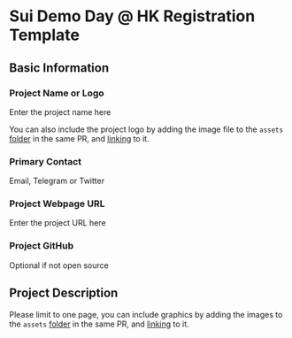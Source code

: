 # Sui Demo Day @ HK Registration Template

## Basic Information

### Project Name or Logo

Enter the project name here

You can also include the project logo by adding the image file to the `assets` [folder](./assets/) in the same PR, and [linking](https://docs.github.com/en/get-started/writing-on-github/getting-started-with-writing-and-formatting-on-github/basic-writing-and-formatting-syntax#images) to it. 

### Primary Contact

Email, Telegram or Twitter

### Project Webpage URL

Enter the project URL here 

### Project GitHub

Optional if not open source

## Project Description 

Please limit to one page, you can include graphics by adding the images to the `assets` [folder](./assets/) in the same PR, and [linking](https://docs.github.com/en/get-started/writing-on-github/getting-started-with-writing-and-formatting-on-github/basic-writing-and-formatting-syntax#images) to it. 